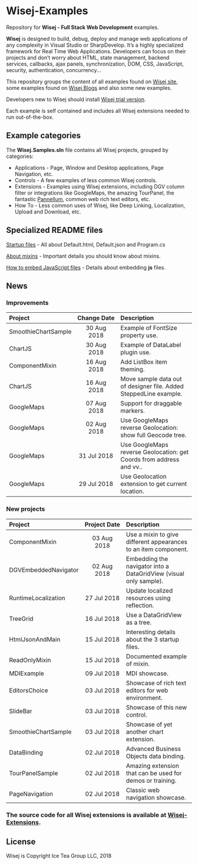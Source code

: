 Wisej-Examples
====

Repository for __Wisej - Full Stack Web Development__ examples.

__Wisej__ is designed to build, debug, deploy and manage web applications of any complexity in Visual Studio or SharpDevelop. It’s a highly specialized framework for Real Time Web Applications. Developers can focus on their projects and don’t worry about HTML, state management, backend services, callbacks, ajax panels, synchronization, DOM, CSS, JavaScript, security, authentication, concurrency...

This repository groups the content of all examples found on [Wisej site](https://wisej.com/examples/), some examples found on [Wisej Blogs](https://wisej.com/category/blog/) and also some new examples.

Developers new to Wisej should install [Wisej trial version](https://wisej.com/#buy).

Each example is self contained and includes all Wisej extensions needed to run out-of-the-box.

## Example categories

The __Wisej.Samples.sln__ file contains all Wisej projects, grouped by categories:
* Applications - Page, Window and Desktop applications, Page Navigation, etc.
* Controls - A few examples of less common Wisej controls.
* Extensions - Examples using Wisej extensions, including DGV column filter or integrations like GoogleMaps, the amazing TourPanel, the fantastic [Pannellum](http://demo.wisej.com:8080/Pannellum.html), common web rich text editors, etc.
* How To - Less common uses of Wisej, like Deep Linking, Localization, Upload and Download, etc.

## Specialized README files
[Startup files](https://github.com/iceteagroup/wisej-examples/blob/master/HtmlJsonAndMain/README.md) - All about Default.html, Default.json and Program.cs

[About mixins](https://github.com/iceteagroup/wisej-examples/blob/master/ReadOnlyMixin/README.md) - Important details you should know about mixins.

[How to embed JavaScript files](https://github.com/iceteagroup/wisej-examples/blob/master/ComponentMixin/README.md#2-embedding-javascript-files) - Details about embedding __js__ files.

## News

### Improvements

| Project | Change&nbsp;Date | Description |
| :--- | :---: | :--- |
| SmoothieChartSample | 30 Aug 2018 | Example of FontSize property use. |
| ChartJS | 30 Aug 2018 | Example of DataLabel plugin use. |
| ComponentMixin | 16 Aug 2018 | Add ListBox item theming. |
| ChartJS | 16 Aug 2018 | Move sample data out of designer file. Added SteppedLine example. |
| GoogleMaps | 07 Aug 2018 | Support for draggable markers. |
| GoogleMaps | 02 Aug 2018 | Use GoogleMaps reverse Geolocation: show full Geocode tree. |
| GoogleMaps | 31 Jul 2018 | Use GoogleMaps reverse Geolocation: get Coords from address and vv.. |
| GoogleMaps | 29 Jul 2018 | Use Geolocation extension to get current location. |

### New projects

| Project | Project&nbsp;Date | Description |
| :--- | :---: | :--- |
| ComponentMixin | 03 Aug 2018 | Use a mixin to give different appearances to an item component. |
| DGVEmbeddedNavigator | 02 Aug 2018 | Embedding the navigator into a DataGridView (visual only sample). |
| RuntimeLocalization | 27 Jul 2018 | Update localized resources using reflection. |
| TreeGrid | 16 Jul 2018 | Use a DataGridView as a tree. |
| HtmlJsonAndMain | 15 Jul 2018 | Interesting details about the 3 startup files. |
| ReadOnlyMixin | 15 Jul 2018 | Documented example of mixin. |
| MDIExample | 09 Jul 2018 | MDI showcase. |
| EditorsChoice | 03 Jul 2018 | Showcase of rich text editors for web environment. |
| SlideBar | 03 Jul 2018 | Showcase of this new control. |
| SmoothieChartSample | 03 Jul 2018 | Showcase of yet another chart extension. |
| DataBinding | 02 Jul 2018 | Advanced Business Objects data binding. |
| TourPanelSample | 02 Jul 2018 | Amazing extension that can be used for demos or training. |
| PageNavigation | 02 Jul 2018 | Classic web navigation showcase. |

### The source code for all Wisej extensions is available at [Wisej-Extensions](https://github.com/iceteagroup/wisej-extensions).

License
-------
Wisej is Copyright Ice Tea Group LLC, 2018
